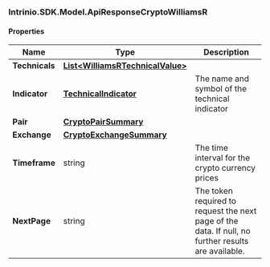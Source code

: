 [//]: # (CLASS:Intrinio.SDK.Model.ApiResponseCryptoWilliamsR)

[//]: # (KIND:object)

### Intrinio.SDK.Model.ApiResponseCryptoWilliamsR
#### Properties

[//]: # (START_DEFINITION)

Name | Type | Description
------------ | ------------- | -------------
**Technicals** | [**List&lt;WilliamsRTechnicalValue&gt;**](WilliamsRTechnicalValue.md) |  &nbsp;
**Indicator** | [**TechnicalIndicator**](TechnicalIndicator.md) | The name and symbol of the technical indicator &nbsp;
**Pair** | [**CryptoPairSummary**](CryptoPairSummary.md) |  &nbsp;
**Exchange** | [**CryptoExchangeSummary**](CryptoExchangeSummary.md) |  &nbsp;
**Timeframe** | string | The time interval for the crypto currency prices &nbsp;
**NextPage** | string | The token required to request the next page of the data. If null, no further results are available. &nbsp;

[//]: # (END_DEFINITION)


[//]: # (CONTAINED_CLASS:Intrinio.SDK.Model.WilliamsRTechnicalValue)


[//]: # (CONTAINED_CLASS:Intrinio.SDK.Model.TechnicalIndicator)


[//]: # (CONTAINED_CLASS:Intrinio.SDK.Model.CryptoPairSummary)


[//]: # (CONTAINED_CLASS:Intrinio.SDK.Model.CryptoExchangeSummary)


